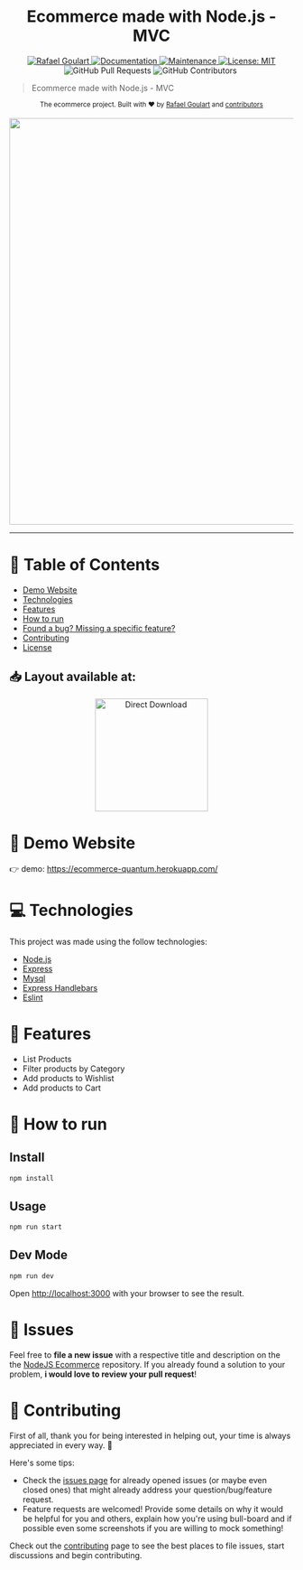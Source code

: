 <h1 align="center">Ecommerce made with Node.js - MVC</h1>

<p align="center">	
   <a href="https://www.linkedin.com/in/rafael-goulartb/">
      <img alt="Rafael Goulart" src="https://img.shields.io/badge/-RafaelGoulartB-03B0E8?style=flat&logo=Linkedin&logoColor=white" />
   </a>
  <a href="https://github.com/RafaelGoulartB/nodejs-ecommerce#readme">
    <img alt="Documentation" src="https://img.shields.io/badge/documentation-yes-03B0E8.svg" target="_blank" />
  </a>
  <a href="https://github.com/RafaelGoulartB/nodejs-ecommerce/graphs/commit-activity">
    <img alt="Maintenance" src="https://img.shields.io/badge/Maintained%3F-yes-03B0E8.svg" target="_blank" />
  </a>
  <a href="https://github.com/RafaelGoulartB/nodejs-ecommerce/blob/master/LICENSE">
    <img alt="License: MIT" src="https://img.shields.io/badge/License-MIT-03B0E8.svg" target="_blank" />
  </a>
  <img alt="GitHub Pull Requests" src="https://img.shields.io/github/issues-pr/RafaelGoulartB/nodejs-ecommerce?color=03B0E8" />
  <img alt="GitHub Contributors" src="https://img.shields.io/github/contributors/RafaelGoulartB/nodejs-ecommerce?color=03B0E8" />
  <img alt="" src="https://img.shields.io/github/repo-size/RafaelGoulartB/nodejs-ecommerce?color=03B0E8" />
</p>

> Ecommerce made with Node.js - MVC


<div align="center">
  <sub>The ecommerce project. Built with ❤︎ by
    <a href="https://github.com/RafaelGoulartB">Rafael Goulart</a> and
    <a href="https://github.com/RafaelGoulartB/nodejs-ecommerce/graphs/contributors">
      contributors
    </a>
  </sub>
</div>

<br />
<div align="center">
  <img src="https://github.com/RafaelGoulartB/Ecommerce-Quantum/blob/master/Ecommerce.jpg" width="720">
</div>

---

# :pushpin: Table of Contents

* [Demo Website](#eyes-demo-website)
* [Technologies](#computer-technologies)
* [Features](#rocket-features)
* [How to run](#construction_worker-how-to-run)
* [Found a bug? Missing a specific feature?](#bug-issues)
* [Contributing](#tada-contributing)
* [License](#closed_book-license)

<h2 align="left"> 📥 Layout available at: </h2>
<p align="center">
    <a title="Acess Figma Web" href="https://www.figma.com/file/fDLkOXAz4k3ILWb8PoDivJZF/E-Commerce-Quantum?node-id=0%3A1">
        <img alt="Direct Download" src="https://img.shields.io/badge/Acess Figma Web-black?style=flat-square&logo=figma&logoColor=red" width="200px" />
    </a>
</p>

# :eyes: Demo Website
👉  demo: https://ecommerce-quantum.herokuapp.com/

# :computer: Technologies
This project was made using the follow technologies:
<ul>
  <li><a href="https://nodejs.org/en/">Node.js</a></li>
  <li><a href="https://expressjs.com/">Express</a></li>
  <li><a href="https://github.com/mysqljs/mysql">Mysql</a></li>
  <li><a href="https://www.npmjs.com/package/express-handlebars">Express Handlebars</a></li>
  <li><a href="https://eslint.org/">Eslint</a></li>
</ul>   

# :rocket: Features

- List Products
- Filter products by Category
- Add products to Wishlist
- Add products to Cart
  
# :construction_worker: How to run
## Install

```sh
npm install
```
## Usage

```sh
npm run start
```
## Dev Mode

```sh
npm run dev
```

Open [http://localhost:3000](http://localhost:3000) with your browser to see the result.

# :bug: Issues

Feel free to **file a new issue** with a respective title and description on the the [NodeJS Ecommerce](https://github.com/RafaelGoulartB/nodejs-ecommerce/issues) repository. If you already found a solution to your problem, **i would love to review your pull request**!

# :tada: Contributing
First of all, thank you for being interested in helping out, your time is always appreciated in every way. :100:

Here's some tips:

* Check the [issues page](https://github.com/RafaelGoulartB/nodejs-ecommerce/issues) for already opened issues (or maybe even closed ones) that might already address your question/bug/feature request.
* Feature requests are welcomed! Provide some details on why it would be helpful for you and others, explain how you're using bull-board and if possible even some screenshots if you are willing to mock something!

Check out the [contributing](./CONTRIBUTING.md) page to see the best places to file issues, start discussions and begin contributing.


